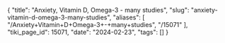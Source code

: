 {
    "title": "Anxiety, Vitamin D, Omega-3 - many studies",
    "slug": "anxiety-vitamin-d-omega-3-many-studies",
    "aliases": [
        "/Anxiety+Vitamin+D+Omega-3+-+many+studies",
        "/15071"
    ],
    "tiki_page_id": 15071,
    "date": "2024-02-23",
    "tags": []
}